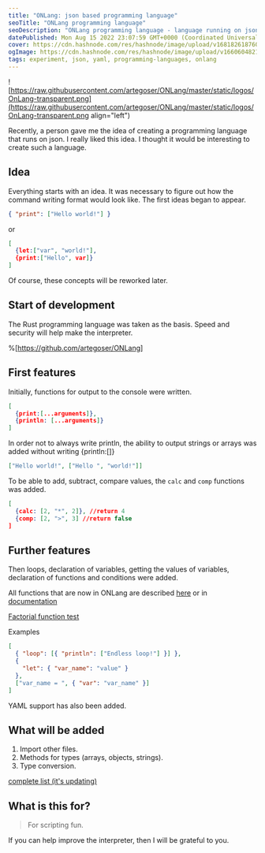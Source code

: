 ```yaml
---
title: "ONLang: json based programming language"
seoTitle: "ONLang programming language"
seoDescription: "ONLang programming language - language running on json"
datePublished: Mon Aug 15 2022 23:07:59 GMT+0000 (Coordinated Universal Time)
cover: https://cdn.hashnode.com/res/hashnode/image/upload/v1681826187604/b90d4b84-4a06-4383-81a7-e59f5e06fe05.png
ogImage: https://cdn.hashnode.com/res/hashnode/image/upload/v1660604821977/TsuxDsAQm.png
tags: experiment, json, yaml, programming-languages, onlang
---
```


![https://raw.githubusercontent.com/artegoser/ONLang/master/static/logos/OnLang-transparent.png](https://raw.githubusercontent.com/artegoser/ONLang/master/static/logos/OnLang-transparent.png align="left")

Recently, a person gave me the idea of ​​creating a programming language that runs on json. I really liked this idea. I thought it would be interesting to create such a language.

## Idea

Everything starts with an idea. It was necessary to figure out how the command writing format would look like. The first ideas began to appear.

```json
{ "print": ["Hello world!"] }
```

or

```json
[
  {let:["var", "world!"],
  {print:["Hello", var]}
]
```

Of course, these concepts will be reworked later.

## Start of development

The Rust programming language was taken as the basis. Speed ​​and security will help make the interpreter.

%[https://github.com/artegoser/ONLang]

## First features

Initially, functions for output to the console were written.

```json
[
  {print:[...arguments]},
  {println: [...arguments]}
]
```

In order not to always write println, the ability to output strings or arrays was added without writing {println:\[\]}

```json
["Hello world!", ["Hello ", "world!"]]
```

To be able to add, subtract, compare values, the `calc` and `comp` functions was added.

```json
[
  {calc: [2, "*", 2]}, //return 4
  {comp: [2, ">", 3] //return false
]
```

## Further features

Then loops, declaration of variables, getting the values ​​of variables, declaration of functions and conditions were added.

All functions that are now in ONLang are described [here](https://github.com/artegoser/ONLang/blob/master/examples/example.json5) or in [documentation](https://github.com/artegoser/ONLang/blob/master/doc/main.md)

[Factorial function test](https://github.com/artegoser/ONLang/blob/master/examples/factorial.json5)

Examples

```json
[
  { "loop": [{ "println": ["Endless loop!"] }] },
  {
    "let": { "var_name": "value" }
  },
  ["var_name = ", { "var": "var_name" }]
]
```

YAML support has also been added.

## What will be added

1. Import other files.
2. Methods for types (arrays, objects, strings).
3. Type conversion.

[complete list (it's updating)](https://github.com/artegoser/ONLang/blob/master/ROADMAP.md)

## What is this for?

> For scripting fun.

If you can help improve the interpreter, then I will be grateful to you.
